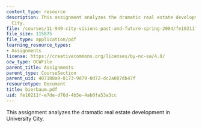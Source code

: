 ```yaml
---
content_type: resource
description: This assignment analyzes the dramatic real estate development in University
  City.
file: /courses/11-949-city-visions-past-and-future-spring-2004/fe10211fe7ded76d4b5e4ab0fa53a3cc_bierbaum.pdf
file_size: 115875
file_type: application/pdf
learning_resource_types:
- Assignments
license: https://creativecommons.org/licenses/by-nc-sa/4.0/
ocw_type: OCWFile
parent_title: Assignments
parent_type: CourseSection
parent_uid: 407188a9-0173-9d79-0d72-dc2a087db47f
resourcetype: Document
title: bierbaum.pdf
uid: fe10211f-e7de-d76d-4b5e-4ab0fa53a3cc
---
```

This assignment analyzes the dramatic real estate development in University City.